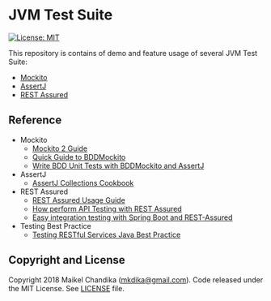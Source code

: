 # JVM Test Suite

[![License: MIT](https://img.shields.io/badge/License-MIT-blue.svg)](/LICENSE)



This repository is contains of demo and feature usage of several JVM Test Suite:

- [Mockito](https://site.mockito.org/)
- [AssertJ](http://joel-costigliola.github.io/assertj/)
- [REST Assured](http://rest-assured.io/)



## Reference

- Mockito
  - [Mockito 2 Guide](https://static.javadoc.io/org.mockito/mockito-core/2.23.0/org/mockito/Mockito.html#4)
  - [Quick Guide to BDDMockito](https://www.baeldung.com/bdd-mockito)
  - [Write BDD Unit Tests with BDDMockito and AssertJ](https://thepracticaldeveloper.com/2018/05/10/write-bdd-unit-tests-with-bddmockito-and-assertj/)
- AssertJ
  - [AssertJ Collections Cookbook](https://mhaligowski.github.io/blog/2017/06/01/assertj_collections_cookbook.html)
- REST Assured
  - [REST Assured Usage Guide](https://github.com/rest-assured/rest-assured/wiki/Usage)
  - [How perform API Testing with REST Assured](https://techbeacon.com/how-perform-api-testing-rest-assured)
  - [Easy integration testing with Spring Boot and REST-Assured](https://g00glen00b.be/spring-boot-rest-assured/)
- Testing Best Practice
  - [Testing RESTful Services Java Best Practice](https://blog.philipphauer.de/testing-restful-services-java-best-practices/)





## Copyright and License

Copyright 2018 Maikel Chandika (mkdika@gmail.com). Code released under the
MIT License. See [LICENSE](/LICENSE) file.